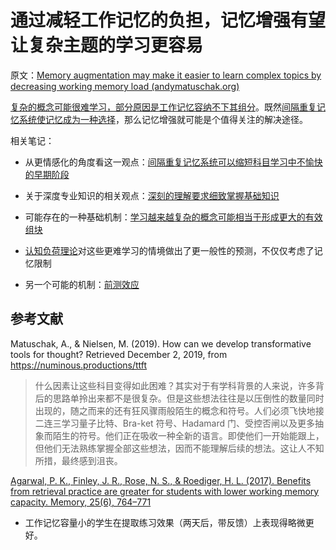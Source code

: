 # 通过减轻工作记忆的负担，记忆增强有望让复杂主题的学习更容易

原文：[Memory augmentation may make it easier to learn complex topics by decreasing working memory load (andymatuschak.org)](https://notes.andymatuschak.org/zcMJ4k48No78VtNvB6mMAUBrLhvtfjfLKwf)

[复杂的概念可能很难学习，部分原因是工作记忆容纳不下其组分](https://notes.andymatuschak.org/z6eTZz16YRGs2PyWyc3qe1B9oJ7swmnCU54hZ)。既然[间隔重复记忆系统使记忆成为一种选择](https://notes.andymatuschak.org/z4bR1HVvDUhMXDm5SJB4Tiw4xGbrm9AfXWgbc)，那么记忆增强就可能是个值得关注的解决途径。

相关笔记：

- 从更情感化的角度看这一观点：[间隔重复记忆系统可以缩短科目学习中不愉快的早期阶段](https://notes.andymatuschak.org/z36hoKonZMF93rY34goQhyFLfnTfHmSwBzNYs)

- 关于深度专业知识的相关观点：[深刻的理解要求细致掌握基础知识](https://notes.andymatuschak.org/zQiumA4k3SXo1GeRVJpsrVaBRETAoyYmSERS)

- 可能存在的一种基础机制：[学习越来越复杂的概念可能相当于形成更大的有效组块](https://notes.andymatuschak.org/z8VFVdTR19snWjFMxnyNabBCbmeoWrQ287TdT)

- [认知负荷理论](https://notes.andymatuschak.org/z2ZPyZAn4uDnbKyPiuUZXxr1qoq7zDs1ELBr)对这些更难学习的情境做出了更一般性的预测，不仅仅考虑了记忆限制

- 另一个可能的机制：[前测效应](https://notes.andymatuschak.org/z2Dataoh9dKKp2UDNv83RJPerDQrBpXnFmhw)

## 参考文献

Matuschak, A., & Nielsen, M. (2019). How can we develop transformative tools for thought? Retrieved December 2, 2019, from https://numinous.productions/ttft

> 什么因素让这些科目变得如此困难？其实对于有学科背景的人来说，许多背后的思路单拎出来都不是很复杂。但是这些想法往往是以压倒性的数量同时出现的，随之而来的还有狂风骤雨般陌生的概念和符号。人们必须飞快地接二连三学习量子比特、Bra-ket 符号、Hadamard 门、受控否闸以及更多抽象而陌生的符号。他们正在吸收一种全新的语言。即使他们一开始能跟上，但他们无法熟练掌握全部这些想法，因而不能理解后续的想法。这让人不知所措，最终感到沮丧。

[Agarwal, P. K., Finley, J. R., Rose, N. S., & Roediger, H. L. (2017). Benefits from retrieval practice are greater for students with lower working memory capacity. Memory, 25(6), 764–771](https://notes.andymatuschak.org/zzMEU9RPxiUcFgSNZcXKyztTgXeYuW9itC)

- 工作记忆容量小的学生在提取练习效果（两天后，带反馈）上表现得略微更好。